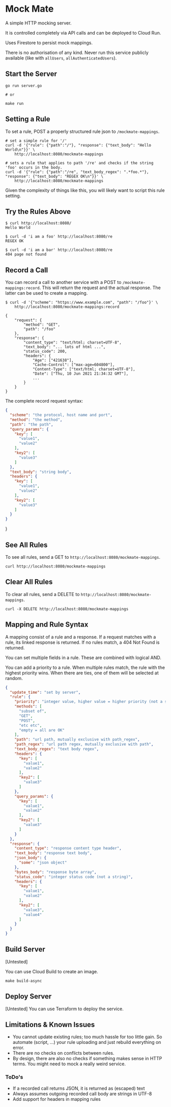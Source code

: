 # Mock Mate

A simple HTTP mocking server.

It is controlled completely via API calls and can be deployed to Cloud Run.

Uses Firestore to persist mock mappings.

There is no authorisation of any kind. Never run this service publicly
available (like with `allUsers`, `allAuthenticatedUsers`).

## Start the Server

```shell
go run server.go

# or

make run
```

## Setting a Rule

To set a rule, POST a properly structured rule json to `/mockmate-mappings`.

```shell
# set a simple rule for '/'
curl -d '{"rule": {"path":"/"}, "response": {"text_body": "Hello World\n"}}' \
    http://localhost:8080/mockmate-mappings

# sets a rule that applies to path '/re' and checks if the string 'foo' occurs in the body.
curl -d '{"rule": {"path":"/re", "text_body_regex": ".*foo.*"}, "response": {"text_body": "REGEX OK\n"}}' \
    http://localhost:8080/mockmate-mappings
```

Given the complexity of things like this, you will likely want to script this
rule setting.

## Try the Rules Above

```shell
$ curl http://localhost:8080/
Hello World

$ curl -d 'i am a foo' http://localhost:8080/re
REGEX OK

$ curl -d 'i am a bar' http://localhost:8080/re
404 page not found
```

## Record a Call

You can record a call to another service with a POST
to `/mockmate-mappings:record`. This will return the request and the actual
response. The latter can be used to create a mapping.

```shell
$ curl -d '{"scheme": "https://www.example.com", "path": "/foo"}' \
    http://localhost:8080/mockmate-mappings:record

{
	"request": {
		"method": "GET",
		"path": "/foo"
	}, 
	"response": {
		"content_type": "text/html; charset=UTF-8",
		"text_body": "... lots of html ...",
		"status_code": 200,
		"headers": {
			"Age": ["421638"],
			"Cache-Control": ["max-age=604800"],
			"Content-Type": ["text/html; charset=UTF-8"],
			"Date": ["Thu, 10 Jun 2021 21:34:32 GMT"],
			...
		}
	}
}
```

The complete record request syntax:

```json
{
  "scheme": "the protocol, host name and port",
  "method": "the method",
  "path": "the path",
  "query_params": {
    "key": [
      "value1",
      "value2"
    ],
    "key2": [
      "value3"
    ]
  },
  "text_body": "string body",
  "headers": {
    "key": [
      "value1",
      "value2"
    ],
    "key2": [
      "value3"
    ]
  }
}
```

}

## See All Rules

To see all rules, send a GET to `http://localhost:8080/mockmate-mappings`.

```shell
curl http://localhost:8080/mockmate-mappings
```

## Clear All Rules

To clear all rules, send a DELETE to `http://localhost:8080/mockmate-mappings`.

```shell
curl -X DELETE http://localhost:8080/mockmate-mappings
```

## Mapping and Rule Syntax

A mapping consist of a rule and a response. If a request matches with a rule,
its linked response is returned. If no rules match, a 404 Not Found is returned.

You can set multiple fields in a rule. These are combined with logical AND.

You can add a priority to a rule. When multiple rules match, the rule with the
highest priority wins. When there are ties, one of them will be selected at
random.

```json
{
  "update_time": "set by server",
  "rule": {
    "priority": "integer value, higher value = higher priority (not a string)",
    "methods": [
      "subset of",
      "GET",
      "POST",
      "etc etc",
      "empty = all are OK"
    ],
    "path": "url path, mutually exclusive with path_regex",
    "path_regex": "url path regex, mutually exclusive with path",
    "text_body_regex": "text body regex",
    "headers": {
      "key": [
        "value1",
        "value2"
      ],
      "key2": [
        "value3"
      ]
    },
    "query_params": {
      "key": [
        "value1",
        "value2"
      ],
      "key2": [
        "value3"
      ]
    }
  },
  "response": {
    "content_type": "response content type header",
    "text_body": "response text body",
    "json_body": {
      "some": "json object"
    },
    "bytes_body": "response byte array",
    "status_code": "integer status code (not a string)",
    "headers": {
      "key": [
        "value1",
        "value2"
      ],
      "key2": [
        "value3",
        "value4"
      ]
    }
  }
}
```

## Build Server

[Untested]

You can use Cloud Build to create an image.

```shell
make build-async
```

## Deploy Server

[Untested]
You can use Terraform to deploy the service.

## Limitations & Known Issues

* You cannot update existing rules; too much hassle for too little gain. So
  automate (script, ...) your rule uploading and just rebuild everything on
  error.
* There are no checks on conflicts between rules.
* By design, there are also no checks if something makes sense in HTTP terms.
  You might need to mock a really weird service.

### ToDo's

* If a recorded call returns JSON, it is returned as (escaped) text
* Always assumes outgoing recorded call body are strings in UTF-8
* Add support for headers in mapping rules
